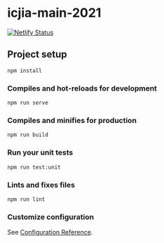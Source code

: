 # icjia-main-2021

[![Netlify Status](https://api.netlify.com/api/v1/badges/c9b26bdb-7188-485a-baf6-765d8f4d0c5e/deploy-status)](https://app.netlify.com/sites/icjia-dev/deploys)

## Project setup
```
npm install
```

### Compiles and hot-reloads for development
```
npm run serve
```

### Compiles and minifies for production
```
npm run build
```

### Run your unit tests
```
npm run test:unit
```

### Lints and fixes files
```
npm run lint
```

### Customize configuration
See [Configuration Reference](https://cli.vuejs.org/config/).
